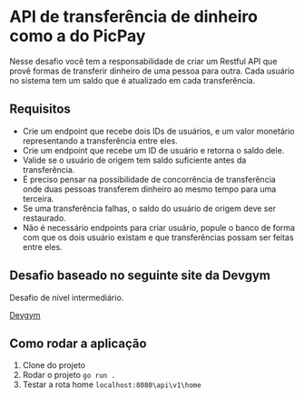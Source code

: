 # API de transferência de dinheiro como a do PicPay

Nesse desafio você tem a responsabilidade de criar um Restful API que provê formas de transferir dinheiro de uma pessoa para outra. Cada usuário no sistema tem um saldo que é atualizado em cada transferência. 

## Requisitos

- Crie um endpoint que recebe dois IDs de usuários, e um valor monetário representando a transferência entre eles. 
- Crie um endpoint que recebe um ID de usuário e retorna o saldo dele. 
- Valide se o usuário de origem tem saldo suficiente antes da transferência. 
- É preciso pensar na possibilidade de concorrência de transferência onde duas pessoas transferem dinheiro ao mesmo tempo para uma terceira. 
- Se uma transferência falhas, o saldo do usuário de origem deve ser restaurado. 
- Não é necessário endpoints para criar usuário, popule o banco de forma com que os dois usuário existam e que transferências possam ser feitas entre eles. 

## Desafio baseado no seguinte site da Devgym
Desafio de nível intermediário. 

[Devgym](https://app.devgym.com.br)

## Como rodar a aplicação

1. Clone do projeto
2. Rodar o projeto ```go run .```
3. Testar a rota home ``` localhost:8080\api\v1\home ```